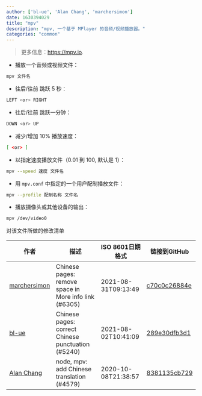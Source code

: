 ```yaml
---
author: ['bl-ue', 'Alan Chang', 'marchersimon']
date: 1630394029
title: "mpv"
description: "mpv, 一个基于 MPlayer 的音频/视频播放器。"
categories: "common"
---
```

> 更多信息：<https://mpv.io>.

- 播放一个音频或视频文件：

```bash
mpv 文件名
```

- 往后/往前 跳跃 5 秒：

```bash
LEFT <or> RIGHT
```

- 往后/往前 跳跃一分钟：

```bash
DOWN <or> UP
```

- 减少/增加 10% 播放速度：

```bash
[ <or> ]
```

- 以指定速度播放文件（0.01 到 100, 默认是 1）：

```bash
mpv --speed 速度 文件名
```

- 用 `mpv.conf` 中指定的一个用户配制播放文件：

```bash
mpv --profile 配制名称 文件名
```

- 播放摄像头或其他设备的输出：

```bash
mpv /dev/video0
```
对该文件所做的修改清单


作者 | 描述 | ISO 8601日期格式 | 链接到GitHub
------|-----|-----|-----
[marchersimon](mailto:50295997+marchersimon@users.noreply.github.com) | Chinese pages: remove space in More info link (#6305) | 2021-08-31T09:13:49 | [c70c0c26884e](https://github.com/tldr-pages/tldr/commit/c70c0c26884ee74fabb640cd842d1e4c72d9df4b)
[bl-ue](mailto:54780737+bl-ue@users.noreply.github.com) | Chinese pages: correct Chinese punctuation (#5240) | 2021-08-02T10:41:09 | [289e30dfb3d1](https://github.com/tldr-pages/tldr/commit/289e30dfb3d1d73bade9e3610e12bfc90e9270ae)
[Alan Chang](mailto:tcode2k16@users.noreply.github.com) | node, mpv: add Chinese translation (#4579) | 2020-10-08T21:38:57 | [8381135cb729](https://github.com/tldr-pages/tldr/commit/8381135cb729d204ed10a482033c7fa89102fa0c)

